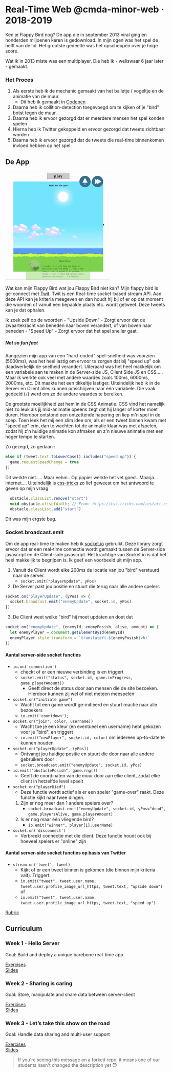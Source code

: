 # Real-Time Web @cmda-minor-web · 2018-2019

Ken je Flappy Bird nog? De app die in september 2013 viral ging en honderden miljoenen keren is gedownload. In mijn ogen was het spel de helft van de lol. Het grootste gedeelte was het opscheppen over je hoge score.

Wat ik in 2013 miste was een multiplayer. Die heb ik - weliswaar 6 jaar later - gemaakt. 

### Het Proces
1. Als eerste heb ik de mechanic gemaakt van het balletje / vogeltje en de animatie van de muur.
    - Dit heb ik gemaakt in [Codepen](https://codepen.io/muise001/pen/BEpyvL)
2. Daarna heb ik collition-detection toegevoegd om te kijken of je "bird" botst tegen de muur.
3. Daarna heb ik ervoor gezorgd dat er meerdere mensen het spel konden spelen
4. Hierna heb ik Twitter gekoppeld en ervoor gezorgd dat tweets zichtbaar worden
5. Daarna heb ik ervoor gezorgd dat de tweets die real-time binnenkomen invloed hebben op het spel

## De App
![Flappy Bird gif](https://github.com/muise001/real-time-web-1819/blob/master/flappy.gif)

Wat kan mijn Flappy Bird wat jou Flappy Bird niet kan?
Mijn flappy bird is ge-connect met [Twit](https://www.npmjs.com/package/twit). Twit is een Real-time socket-based stream API. Aan deze API kan je kriteria meegeven en dan houdt hij bij of er op dat moment die woorden of vanuit een bepaalde plaats etc. wordt getweet. Deze tweets kan je dat ophalen.

Ik zoek zelf op de woorden 
    - "Upside Down"
        - Zorgt ervoor dat de zwaartekracht van beneden naar boven verandert, of van boven naar beneden
    - "Speed Up"
        - Zorgt ervoor dat het spel sneller gaat.

##### Not so fun fact
Aangezien mijn app van een "hard-coded" spel-snelheid was voorzien (5000ms), was het heel lastig om ervoor te zorgen dat bij "speed up" ook daadwerkelijk de snelheid verandert. Uiteraard was het heel makkelijk om een variabele aan te maken in de Server-side JS, Client Side JS en CSS..... Maar ik werkte ook veel met andere waardes zoals 100ms, 6000ms, 2000ms, etc. Dit maakte het een tikkeltje lastiger. Uiteindelijk heb ik in de Server en Client alles kunnen omschrijven naar één variabele. Die vaak gedeeld (`/`) werd om zo de andere waardes te bereiken.

De grootste moeilijkheid zat hem in de CSS Animatie. CSS vind het namelijk niet zo leuk als jij mid-animatie opeens zegt dat hij langer of korter moet duren. Hierdoor ontstond een ontzettende hapering en liep m'n spel in de soep. Toen leek het mij een slim idee om, als er een tweet binnen kwam met "speed up" erin, dan te wachten tot de animatie klaar was met afspelen, zodat hij z'n huidige animatie kon afmaken en z'n nieuwe animatie met een hoger tempo te starten. 

Zo gezegd, zo gedaan :
```javascript
else if (tweet.text.toLowerCase().includes("speed up")) {
  game.requestSpeedChange = true
})    
```

Dit werkte niet..... Maar eehm.. Op papier werkte het vet goed.. Maarja... internet....
Uiteindelijk is [css-tricks](https://css-tricks.com/restart-css-animation/) zo lief geweest om het antwoord te geven op mijn vraag.

```javascript
  obstacle.classList.remove("start")
  void obstacle.offsetWidth; // From: https://css-tricks.com/restart-css-animation/
  obstacle.classList.add("start")
```

Dit was mijn ergste bug.

### Socket.broadcast.emit
Om de app real-time te maken heb ik [socket.io](socket.io) gebruikt. Deze library zorgt ervoor dat er een real-time connectie wordt gemaakt tussen de Server-side javascript en de Client-side javascript. Het krachtige van Socket.io is dat het heel makkelijk te begrijpen is. Ik geef een voorbeeld uit mijn app. 

1. Vanuit de Client wordt elke 200ms de locatie van jou "bird" verstuurd naar de server.
    - `socket.emit("playerUpdate", yPos)`
2. De Server pakt jou positie en stuurt die terug naar alle andere spelers
  ```javascript
  socket.on("playerUpdate", (yPos) => {
    socket.broadcast.emit("enemyUpdate", socket.id, yPos)
  })
  ```
3. De Client weet welke "bird" hij moet updaten en doet dat  
``` javascript
socket.on("enemyUpdate", (enemyId, enemyPosish, alive, amount) => {
  let enemyPlayer = document.getElementById(enemyId)
  enemyPlayer.style.transform = `translateY(-${enemyPosish}vh)`
})
```

#### Aantal server-side socket functies

- `io.on('connection')`
    - checkt of er een nieuwe verbinding is en triggert
    - `socket.emit("status", socket.id, game.inProgress, game.playerAmount))`
      - Geeft direct de status door aan mensen die de site bezoeken. Hierdoor kunnen zij wel of niet meteen meespelen
- `socket.on("initiate game")`
    - Wacht tot een game wordt ge-initieerd en stuurt reactie naar alle bezoekers
    - `io.emit('countdown');`
- `socket.on("join", color, username))`
    - Wacht toe je een kleur (en eventueel een username) hebt gekozen voor je "bird". en triggert
    - `io.emit("newPlayer", socket.id, color)` om iedereen up-to-date te kunnen houden
- `socket.on("playerUpdate", (yPos))`
    - Ontvangt jou huidige positie en stuurt die door naar alle andere gebruikers door :
    - `socket.broadcast.emit("enemyUpdate", socket.id, yPos)`
- `io.emit("obstaclePosish", game.rng())` 
    - Geeft de coordinaten van de muur door aan elke client, zodat elke client in hetzelfde level speelt
- `socket.on("playerDied")`
    - Deze functie wordt actief als er een speler "game-over" raakt. Deze functie kijkt naar twee dingen. 
    1. Zijn er nog meer dan 1 andere spelers over?
        - `socket.broadcast.emit("enemyUpdate", socket.id, yPos="dead", game.playersAlive, game.playerAmount)`
    2. Is er nog maar één vliegende bird?
        - `io.emit("winner", player[1].userName)`
- `socket.on('disconnect')`
    - Verbreekt connectie met die client. Deze functie houdt ook bij hoeveel spelers er "online" zijn

#### Aantal server-side socket functies op basis van Twitter

- `stream.on('tweet', tweet)`
    - Kijkt of er een tweet binnen is gekomen (die binnen mijn kriteria valt). Triggert:
    - `io.emit("tweet", tweet.user.name, tweet.user.profile_image_url_https, tweet.text, "upside down")` of
    - `io.emit("tweet", tweet.user.name, tweet.user.profile_image_url_https, tweet.text, "speed up")`

[Rubric][rubric]

## Curriculum

### Week 1 - Hello Server

Goal: Build and deploy a unique barebone real-time app  

[Exercises](https://github.com/cmda-minor-web/real-time-web-1819/blob/master/week-1.md)    
[Slides](https://docs.google.com/presentation/d/1EVsEFgBnG699nce058ss_PkVJROQXDp5wJJ-IRXvzTA/edit?usp=sharing)  


### Week 2 - Sharing is caring  

Goal: Store, manipulate and share data between server-client   

[Exercises](https://github.com/cmda-minor-web/real-time-web-1819/blob/master/week-2.md)    
[Slides](https://docs.google.com/presentation/d/1woKoY59D8Zcttna0FzfNjEtGtT8oXWi9b5LYlukRISM/edit?usp=sharing)


### Week 3 - Let’s take this show on the road 

Goal: Handle data sharing and multi-user support 

[Exercises](https://github.com/cmda-minor-web/real-time-web-1819/blob/master/week-3.md)  
[Slides](https://docs.google.com/presentation/d/1SHofRYg87bhdqhv7DQb_HZMbW7Iq1PtqxpdtZHMbMmk/edit?usp=sharing)

> If you're seeing this message on a forked repo, it means one of our students hasn't changed the description yet 😈

<!-- Add a link to your live demo in Github Pages 🌐-->

<!-- ☝️ replace this description with a description of your own work -->

<!-- Add a nice image here at the end of the week, showing off your shiny frontend 📸 -->

<!-- Maybe a table of contents here? 📚 -->

<!-- How about a section that describes how to install this project? 🤓 -->

<!-- ...but how does one use this project? What are its features 🤔 -->

<!-- What external data source is featured in your project and what are its properties 🌠 -->

<!-- This would be a good place for your data life cycle ♻️-->

<!-- Maybe a checklist of done stuff and stuff still on your wishlist? ✅ -->

<!-- How about a license here? 📜 (or is it a licence?) 🤷 -->

[rubric]: https://docs.google.com/spreadsheets/d/e/2PACX-1vSd1I4ma8R5mtVMyrbp6PA2qEInWiOialK9Fr2orD3afUBqOyvTg_JaQZ6-P4YGURI-eA7PoHT8TRge/pubhtml
